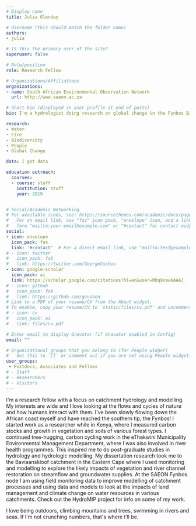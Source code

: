 ```yaml
---
# Display name
title: Julia Glenday

# Username (this should match the folder name)
authors:
- julia

# Is this the primary user of the site?
superuser: false

# Role/position
role: Research Fellow

# Organizations/Affiliations
organizations:
- name: South African Environmental Observation Network
  url: http://www.saeon.ac.za

# Short bio (displayed in user profile at end of posts)
bio: I'm a hydrologist doing research on global change in the Fynbos Biome and beyond.

research:
- Water
- Fire
- Biodiversity
- People
- Global Change

data: I got data

education outreach:
  courses:
  - course: stuff
    institution: stuff
    year: 2019


# Social/Academic Networking
# For available icons, see: https://sourcethemes.com/academic/docs/page-builder/#icons
#   For an email link, use "fas" icon pack, "envelope" icon, and a link in the
#   form "mailto:your-email@example.com" or "#contact" for contact widget.
social:
- icon: envelope
  icon_pack: fas
  link: '#contact'  # For a direct email link, use "mailto:test@example.org".
# - icon: twitter
#   icon_pack: fab
#   link: https://twitter.com/GeorgeCushen
- icon: google-scholar
  icon_pack: ai
  link: https://scholar.google.com/citations?hl=en&user=MDq9oawAAAAJ
# - icon: github
#   icon_pack: fab
#   link: https://github.com/gcushen
# Link to a PDF of your resume/CV from the About widget.
# To enable, copy your resume/CV to `static/files/cv.pdf` and uncomment the lines below.
# - icon: cv
#   icon_pack: ai
#   link: files/cv.pdf

# Enter email to display Gravatar (if Gravatar enabled in Config)
email: ""

# Organizational groups that you belong to (for People widget)
#   Set this to `[]` or comment out if you are not using People widget.
user_groups:
 - Postdocs, Associates and Fellows
# - Staff
# - Researchers
# - Visitors
---
```


I'm a research fellow with a focus on catchment hydrology and modelling. My interests are wide and I love looking at the flows and cycles of nature and how humans interact with them. I've been slowly flowing down the African coast myself and have reached the southern tip, the Fynbos! I started work as a researcher while in Kenya, where I measured carbon stocks and growth in vegetation and soils of various forest types. I continued tree-hugging, carbon cycling work in the eThekwini Municipality Environmental Management Department, where I was also involved in river health programmes. This inspired me to do post-graduate studies in hydrology and hydrologic modelling. My dissertation research took me to the Baviaanskloof catchment in the Eastern Cape where I used monitoring and modelling to explore the likely impacts of vegetation and river channel restoration on streamflow and groundwater supplies. At the SAEON Fynbos node I am using field monitoring data to improve modelling of catchment processes and using data and models to look at the impacts of land management and climate change on water resources in various catchments. Check out the HydroMIP project for info on some of my work.

I love being outdoors, climbing mountains and trees, swimming in rivers and seas. If I'm not crunching numbers, that's where I'll be.
